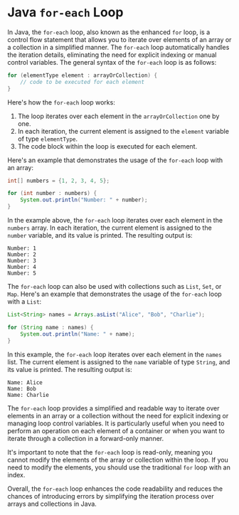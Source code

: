 # Java `for-each` Loop

In Java, the `for-each` loop, also known as the enhanced `for` loop, is a control flow statement that allows you to iterate over elements of an array or a collection in a simplified manner. The `for-each` loop automatically handles the iteration details, eliminating the need for explicit indexing or manual control variables. The general syntax of the `for-each` loop is as follows:

```java
for (elementType element : arrayOrCollection) {
    // code to be executed for each element
}
```

Here's how the `for-each` loop works:

1. The loop iterates over each element in the `arrayOrCollection` one by one.
2. In each iteration, the current element is assigned to the `element` variable of type `elementType`.
3. The code block within the loop is executed for each element.

Here's an example that demonstrates the usage of the `for-each` loop with an array:

```java
int[] numbers = {1, 2, 3, 4, 5};

for (int number : numbers) {
    System.out.println("Number: " + number);
}
```

In the example above, the `for-each` loop iterates over each element in the `numbers` array. In each iteration, the current element is assigned to the `number` variable, and its value is printed. The resulting output is:

```
Number: 1
Number: 2
Number: 3
Number: 4
Number: 5
```

The `for-each` loop can also be used with collections such as `List`, `Set`, or `Map`. Here's an example that demonstrates the usage of the `for-each` loop with a `List`:

```java
List<String> names = Arrays.asList("Alice", "Bob", "Charlie");

for (String name : names) {
    System.out.println("Name: " + name);
}
```

In this example, the `for-each` loop iterates over each element in the `names` list. The current element is assigned to the `name` variable of type `String`, and its value is printed. The resulting output is:

```
Name: Alice
Name: Bob
Name: Charlie
```

The `for-each` loop provides a simplified and readable way to iterate over elements in an array or a collection without the need for explicit indexing or managing loop control variables. It is particularly useful when you need to perform an operation on each element of a container or when you want to iterate through a collection in a forward-only manner.

It's important to note that the `for-each` loop is read-only, meaning you cannot modify the elements of the array or collection within the loop. If you need to modify the elements, you should use the traditional `for` loop with an index.

Overall, the `for-each` loop enhances the code readability and reduces the chances of introducing errors by simplifying the iteration process over arrays and collections in Java.
